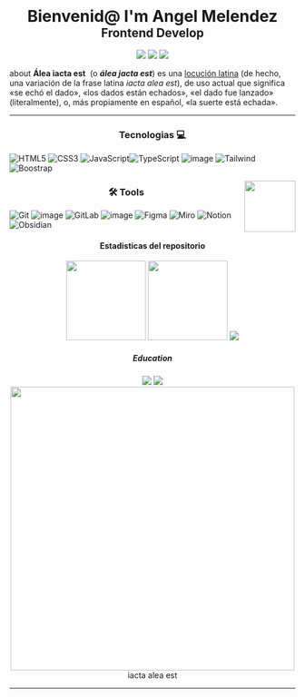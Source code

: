 
 <h1 align='center' style='margin: 0px;'>Bienvenid@  I'm Angel Melendez</h1>
 
<h2 align='center' style='margin-top : 0px;'> Frontend Develop</h2>

<div align="center" style= "margin-top:15px;">
	<a href=""><img  src="https://img.shields.io/badge/pagWeb-151F5D?style=for-the-badge&logo=swagger&logoColor=white"/></a>
	<a href=""><img  src="https://img.shields.io/badge/LinkedIn-0077B5?style=for-the-badge&logo=linkedin&logoColor=white"/></a>
	<a href="%% @gmail.com?subject=Hola%20Angel %%"><img src="https://img.shields.io/badge/gmail-5b0753?.svg?&style=for-the-badge&logo=gmail&logoColor=white" /></a>
</div>

about  **Álea iacta est**  (o _**álea jacta est**_) es una [locución latina](https://es.wikipedia.org/wiki/Locuci%C3%B3n_latina "Locución latina") (de hecho, una variación de la frase latina _iacta alea est_), de uso actual que significa «se echó el dado», «los dados están echados», «el dado fue lanzado» (literalmente), o, más propiamente en español, «la suerte está echada».

---
<h3 align="center">Tecnologias 💻</h3>

![HTML5](https://img.shields.io/badge/html5-%23E34F26.svg?style=for-the-badge&logo=html5&logoColor=white)  ![CSS3](https://img.shields.io/badge/css3-%231572B6.svg?style=for-the-badge&logo=css3&logoColor=white)  ![JavaScript](https://img.shields.io/badge/javascript-%23323330.svg?style=for-the-badge&logo=javascript&logoColor=%23F7DF1E)![TypeScript]( https://img.shields.io/badge/TypeScript-007ACC?style=for-the-badge&logo=typescript&logoColor=white) <!-- ![Dart](https://img.shields.io/badge/dart-085ba4.svg?style=for-the-badge&logo=dart&logoColor=white) ![Python](https://img.shields.io/badge/python-3670A0?style=for-the-badge&logo=python&logoColor=ffdd54)  -->
![image](https://img.shields.io/badge/React-20232A?style=for-the-badge&logo=react&logoColor=61DAFB) <!-- ![Next](https://img.shields.io/badge/next%20js-000000?style=for-the-badge&logo=nextdotjs&logoColor=white) --> ![Tailwind](https://img.shields.io/badge/Tailwind_CSS-38B2AC?style=for-the-badge&logo=tailwind-css&logoColor=white) ![Boostrap](https://img.shields.io/badge/Bootstrap-563D7C?style=for-the-badge&logo=bootstrap&logoColor=white) 
<!--  ![Flutter](https://img.shields.io/badge/Flutter-02569B?style=for-the-badge&logo=flutter&logoColor=white) ![Kotlin](https://img.shields.io/badge/kotlin-%237F52FF.svg?style=for-the-badge&logo=kotlin&logoColor=white)  ![ReactNative](https://img.shields.io/badge/React_Native-20232A?style=for-the-badge&logo=react&logoColor=61DAFB) -->
<!--![image](https://img.shields.io/badge/MySQL-005C84?style=for-the-badge&logo=mysql&logoColor=white) ![MongoDB](https://img.shields.io/badge/MongoDB-%234ea94b.svg?style=for-the-badge&logo=mongodb&logoColor=white) ![Firebase](https://img.shields.io/badge/firebase-%23039BE5.svg?style=for-the-badge&logo=firebase)  -->

<img align='right' src='https://user-images.githubusercontent.com/5713670/87202985-820dcb80-c2b6-11ea-9f56-7ec461c497c3.gif' width='90'>
<h3 align="center">🛠 Tools</h3>

![Git](https://img.shields.io/badge/git-%23F05033.svg?style=for-the-badge&logo=git&logoColor=white) ![image](https://img.shields.io/badge/GitHub-100000?style=for-the-badge&logo=github&logoColor=white) ![GitLab](https://img.shields.io/badge/GitLab-FCA121.svg?style=for-the-badge&logo=gitlab) ![image](https://img.shields.io/badge/Bitbucket-0747a6?style=for-the-badge&logo=bitbucket&logoColor=white) ![Figma](https://img.shields.io/badge/Figma-5b0753?style=for-the-badge&logo=figma&logoColor=white) ![Miro]( https://img.shields.io/badge/Miro-F7C922?style=for-the-badge&logo=Miro&logoColor=050036) ![Notion](https://img.shields.io/badge/Notion-000000?style=for-the-badge&logo=notion&logoColor=white) ![Obsidian](https://img.shields.io/badge/Obsidian-483699?style=for-the-badge&logo=Obsidian&logoColor=re)

<h4 align="center">Estadisticas del repositorio</h4>
<div align="center">
  <img height="140" width="auto" src ="https://github-readme-stats.vercel.app/api?username=ang3lcode&show_icons=true&count_private=true&theme=tokyonight&hide_border=true&hide=issues,contribs&bg_color=00000000">
  <img height="140" width="auto" src ="https://github-readme-stats.vercel.app/api/top-langs/?username=ang3lcode&layout=compact&hide_border=true&theme=tokyonight&bg_color=00000000&langs_count=6&hide=jupyter%20notebook,tex,css,php&exclude_repo=Pacman-AI">
  <img src ="https://github-readme-streak-stats.herokuapp.com?user=ang3lcode&theme=tokyonight&hide_border=true&background=FFFFFF00">
</div>

<div align="center"> <h5>Education</h5> </div>
<div align="center">
	<img  src="https://img.shields.io/badge/Platzi-98CA3F?style=for-the-badge&logo=platzi&logoColor=white"/>
	<img  src="https://img.shields.io/badge/freecodecamp-27273D?style=for-the-badge&logo=freecodecamp&logoColor=white"/>
</div>

<div align="center">
<img src='https://raw.githubusercontent.com/onimur/.github/master/.resources/git-header.svg' width='500'>
</div>

<div align="center">
	iacta alea est
</div>

---

<!--

| ![Linkedin](https://img.shields.io/badge/LinkedIn-0077B5?style=for-the-badge&logo=linkedin&logoColor=white)       | ![Git](https://img.shields.io/badge/git-%23F05033.svg?style=for-the-badge&logo=git&logoColor=white)          | ![image](https://img.shields.io/badge/freecodecamp-27273D?style=for-the-badge&logo=freecodecamp&logoColor=white) | ![Python](https://img.shields.io/badge/python-3670A0?style=for-the-badge&logo=python&logoColor=ffdd54)                       | ![React](https://img.shields.io/badge/React-20232A?style=for-the-badge&logo=react&logoColor=61DAFB)                 | ![ReactNative](https://img.shields.io/badge/React_Native-20232A?style=for-the-badge&logo=react&logoColor=61DAFB) | ![Notion](https://img.shields.io/badge/Notion-000000?style=for-the-badge&logo=notion&logoColor=white)    | ![MongoDB](https://img.shields.io/badge/-MongoDB-black?style=flat-square&logo=mongodb)                          |
| ----------------------------------------------------------------------------------------------------------------- | ------------------------------------------------------------------------------------------------------------ | ---------------------------------------------------------------------------------------------------------------- | ---------------------------------------------------------------------------------------------------------------------------- | ------------------------------------------------------------------------------------------------------------------- | ---------------------------------------------------------------------------------------------------------------- | -------------------------------------------------------------------------------------------------------- | --------------------------------------------------------------------------------------------------------------- |
| ![image](https://img.shields.io/badge/-Behance-blue?style=for-the-badge&logo=behance&logoColor=white)             | ![image](https://img.shields.io/badge/GitHub-100000?style=for-the-badge&logo=github&logoColor=white)         | ![image](https://img.shields.io/badge/Platzi-98CA3F?style=for-the-badge&logo=platzi&logoColor=white)             | ![Dart](https://img.shields.io/badge/dart-085ba4.svg?style=for-the-badge&logo=dart&logoColor=white)                          | ![Next](https://img.shields.io/badge/next%20js-000000?style=for-the-badge&logo=nextdotjs&logoColor=white)           | ![Flutter](https://img.shields.io/badge/Flutter-02569B?style=for-the-badge&logo=flutter&logoColor=white)         | ![medium](https://img.shields.io/badge/Medium-12100E?style=for-the-badge&logo=medium&logoColor=white)    | ![MongoDB](https://img.shields.io/badge/MongoDB-%234ea94b.svg?style=for-the-badge&logo=mongodb&logoColor=white) |
| ![image](https://img.shields.io/badge/linktree-39E09B?style=for-the-badge&logo=linktree&logoColor=white)          | ![image](https://img.shields.io/badge/Bitbucket-0747a6?style=for-the-badge&logo=bitbucket&logoColor=white)   |                                                                                                                  | ![TypeScript]( https://img.shields.io/badge/TypeScript-007ACC?style=for-the-badge&logo=typescript&logoColor=white)           |                                                                                                                     |                                                                                                                  | ![Obsidian](https://img.shields.io/badge/Obsidian-483699?style=for-the-badge&logo=Obsidian&logoColor=re) |                                                                                                                 |
|                                                                                                                   | <img src="https://img.shields.io/badge/-GitLab-FCA121?style=flat-square&logo=gitlab"  width="60"/>           |                                                                                                                  |                                                                                                                              | ![Tailwind](https://img.shields.io/badge/Tailwind_CSS-38B2AC?style=for-the-badge&logo=tailwind-css&logoColor=white) | ![Kotlin](https://img.shields.io/badge/kotlin-%237F52FF.svg?style=for-the-badge&logo=kotlin&logoColor=white)     | ![Figma](https://img.shields.io/badge/Figma-5b0753?style=for-the-badge&logo=figma&logoColor=white)       | ![MySQL](https://img.shields.io/badge/MySQL-005C84?style=for-the-badge&logo=mysql&logoColor=white)              |
|                                                                                                                   |                                                                                                              |                                                                                                                  | ![Markdown](https://img.shields.io/badge/markdown-%23000000.svg?style=for-the-badge&logo=markdown&logoColor=white)           | ![Boostrap](https://img.shields.io/badge/Bootstrap-563D7C?style=for-the-badge&logo=bootstrap&logoColor=white)       |                                                                                                                  | ![Miro]( https://img.shields.io/badge/Miro-F7C922?style=for-the-badge&logo=Miro&logoColor=050036)        |                                                                                                                 |
| ![Artstation](https://img.shields.io/badge/artstation-13AFF0?style=for-the-badge&logo=artstation&logoColor=white) |                                                                                                              |                                                                                                                  | ![HTML5](https://img.shields.io/badge/html5-%23E34F26.svg?style=for-the-badge&logo=html5&logoColor=white)                    |                                                                                                                     |                                                                                                                  |                                                                                                          | ![Firebase](https://img.shields.io/badge/firebase-%23039BE5.svg?style=for-the-badge&logo=firebase)              |
|                                                                                                                   | ![Vercel](https://img.shields.io/badge/vercel-%23000000.svg?style=for-the-badge&logo=vercel&logoColor=white) |                                                                                                                  | ![CSS3](https://img.shields.io/badge/css3-%231572B6.svg?style=for-the-badge&logo=css3&logoColor=white)                       | ![Graphql](https://img.shields.io/badge/GraphQl-E10098?style=for-the-badge&logo=graphql&logoColor=white)            |                                                                                                                  |                                                                                                          |                                                                                                                 |
| ?pag                                                                                                              |                                                                                                              |                                                                                                                  | ![JavaScript](https://img.shields.io/badge/javascript-%23323330.svg?style=for-the-badge&logo=javascript&logoColor=%23F7DF1E) |                                                                                                                     |                                                                                                                  |                                                                                                          |                                                                                                                 |
|                                                                                                                   |                                                                                                              |                                                                                                                  |                                                                                                                              |                                                                                                                     |                                                                                                                  |                                                                                                          |                                                                                                                 |
| ![medium](https://img.shields.io/badge/Medium-12100E?style=for-the-badge&logo=medium&logoColor=white)             |                                                                                                              |                                                                                                                  |                                                                                                                              |                                                                                                                     |                                                                                                                  |                                                                                                          |                                                                                                                 |
 
-->
<!--<img align='left'  src="https://media.giphy.com/media/lGhBlBMIN2XsEteTN3/giphy.gif" width="100"/> -->


<!-- ![Banner](github-header-image.png) -->
<!--
 https://ang3lcode.github.io/tranformaciones-y-transiciones-css/     conteo conejos
 
 https://ang3lcode.github.io/curso-frontend-developer-javascript-practico/ curso javascript
 
 https://ang3lcode.github.io/mokepon/    mokepon
 
 https://ang3lcode.github.io/Responsive-Design-Maquetaci-n-Mobile-First/   maquetacion
 
 https://ang3lcode.github.io/1-repositorio-wikipedia-copi/   copia wiki
 
 https://ang3lcode.github.io/Bootstrap-viaje/ bootstrap
 
 https://ang3lcode.github.io/tailwindcss/  tailwind
 
 https://ang3lcode.github.io/Async-landing/ asincronismo -->

